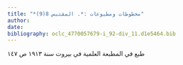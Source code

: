 ```yaml
---
title: "*مخطوطات ومطبوعات :*. المقتبس 8(9)"
author: 
date: 
bibliography: oclc_4770057679-i_92-div_11.d1e5464.bib
---
```



 طبع في المطبعة العلمية في بيروت سنة  ١٩١٣  ص  ١٤٧ 
